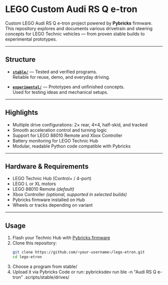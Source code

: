 # LEGO Custom Audi RS Q e-tron

Custom LEGO Audi RS Q e-tron project powered by **Pybricks** firmware.  
This repository explores and documents various drivetrain and steering concepts for LEGO Technic vehicles — from proven stable builds to experimental prototypes.

---

## Structure

- **[`stable/`](stable/)** — Tested and verified programs.  
  Reliable for reuse, demo, and everyday driving.

- **[`experimental/`](experimental/)** — Prototypes and unfinished concepts.  
  Used for testing ideas and mechanical setups.

---

## Highlights

- Multiple drive configurations: 2× rear, 4×4, half-skid, and tracked
- Smooth acceleration control and turning logic
- Support for LEGO 88010 Remote and Xbox Controller
- Battery monitoring for LEGO Technic Hub
- Modular, readable Python code compatible with Pybricks

---

## Hardware & Requirements

- LEGO Technic Hub (Control+ / 4-port)
- LEGO L or XL motors
- LEGO 88010 Remote *(default)*
- Xbox Controller *(optional, supported in selected builds)*
- Pybricks firmware installed on Hub
- Wheels or tracks depending on variant

---

## Usage

1. Flash your Technic Hub with [Pybricks firmware](https://code.pybricks.com)  
2. Clone this repository:
   ```bash
   git clone https://github.com/<your-username>/lego-etron.git
   cd lego-etron
3. Choose a program from stable/
4. Upload it via Pybricks Code or run: pybricksdev run ble -n "Audi RS Q e-tron" .scripts/stable/drives/<script>.py

---

## Documentation

See:
	•	Stable builds →￼
	•	Experimental prototypes →￼

---

## Status

🚗 Actively developed — multiple configurations tested and iterated.

## License

MIT

---

> Built by [Radosław Milner](https://github.com/RadoslawMilner) using LEGO and lots of iterations 🚗🔧
